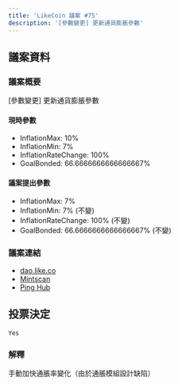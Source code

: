 ```yaml
---
title: 'LikeCoin 議案 #75'
description: '[參數變更] 更新通貨膨脹參數'
---
```


## 議案資料

### 議案概要
[參數變更] 更新通貨膨脹參數

#### 現時參數
- InflationMax: 10%
- InflationMin: 7%
- InflationRateChange: 100%
- GoalBonded: 66.6666666666666667%

#### 議案提出參數
- InflationMax: 7%
- InflationMin: 7% (不變)
- InflationRateChange: 100% (不變)
- GoalBonded: 66.6666666666666667% (不變)

### 議案連結
- [dao.like.co](https://dao.like.co/proposals/75)
- [Mintscan](https://www.mintscan.io/likecoin/proposals/75)
- [Ping Hub](https://ping.pub/likecoin/gov/75)


## 投票決定
`Yes`

### 解釋
手動加快通脹率變化（由於通脹模組設計缺陷）  
